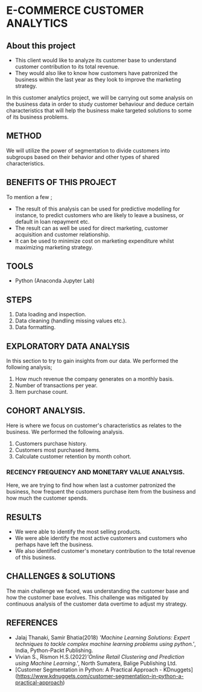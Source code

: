 # E-COMMERCE CUSTOMER ANALYTICS
## About this project
- This client would like to analyze its customer base to understand customer contribution to its total revenue.
- They would also like to know how customers have patronized the business within the last year as they look to improve the marketing strategy.

In this customer analytics project, we will be carrying out some analysis on the business data in order to study customer behaviour and deduce certain characteristics 
that will help the business make targeted solutions to some of its business problems.

## METHOD
We will utilize the power of segmentation to divide customers into subgroups based on their behavior and other types of shared characteristics. 

## BENEFITS OF THIS PROJECT
To mention a few ;

- The result of this analysis can be used for predictive modelling for instance, to predict customers who are likely to leave a business, or default in loan repayment etc.
- The result can as well be used for direct marketing, customer acquisition and customer relationship.
- It can be used to minimize cost on marketing expenditure whilst maximizing marketing strategy.

## TOOLS
- Python (Anaconda Jupyter Lab)

## STEPS
1. Data loading and inspection.
2. Data cleaning (handling missing values etc.).
3. Data formatting.

## EXPLORATORY DATA ANALYSIS
In this section to try to gain insights from our data. We performed the following analysis;

1. How much revenue the company generates on a monthly basis.
2. Number of transactions per year.
3. Item purchase count.

## COHORT ANALYSIS.
Here is where we focus on customer's characteristics as relates to the business. We performed the following analysis.

1. Customers purchase history.
2. Customers most purchased items.
3. Calculate customer retention by month cohort.

### RECENCY FREQUENCY AND MONETARY VALUE ANALYSIS.

Here, we are trying to find how when last a customer patronized the business, how frequent the customers purchase item from the business and how much the customer spends.

## RESULTS
- We were able to identify the most selling products.
- We were able identify the most active customers and customers who perhaps have left the business.
- We also identified customer's monetary contribution to the total revenue of this business.

## CHALLENGES & SOLUTIONS
The main challenge we faced, was understanding the customer base and how the customer base evolves. This challenge was mitigated by continuous analysis of the customer data overtime to adjust my strategy.

## REFERENCES
- Jalaj Thanaki, Samir Bhatia(2018) <i>'Machine Learning Solutions: Expert techniques to tackle complex machine learning problems using python.'</i>, India, Python-Packt Publishing.
- Vivian S., Rismon H.S.(2022)<i>'Online Retail Clustering and Prediction using Machine Learning.'</i>, North Sumatera, Balige Publishing Ltd.
- [Customer Segmentation in Python: A Practical Approach - KDnuggets] (https://www.kdnuggets.com/customer-segmentation-in-python-a-practical-approach)



